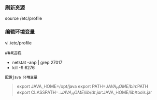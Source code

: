 ### 刷新资源
source /etc/profile
### 编辑环境变量
vi /etc/profile

###进程
- netstat -anp | grep 27017 
- kill -9 6276

```配置java 环境变量```
> export JAVA_HOME=/opt/java
> export PATH=$JAVA_HOME/bin:$PATH
> export CLASSPATH=.:$JAVA_HOME/lib/dt.jar:$JAVA_HOME/lib/tools.jar


